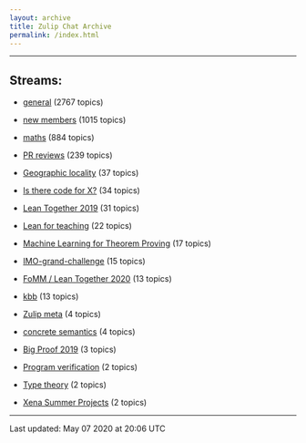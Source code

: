 ```yaml
---
layout: archive
title: Zulip Chat Archive
permalink: /index.html
---
```


---

## Streams:

* [general](stream/113488-general/index.html) (2767 topics)

* [new members](stream/113489-new-members/index.html) (1015 topics)

* [maths](stream/116395-maths/index.html) (884 topics)

* [PR reviews](stream/144837-PR-reviews/index.html) (239 topics)

* [Geographic locality](stream/224796-Geographic-locality/index.html) (37 topics)

* [Is there code for X?](stream/217875-Is-there-code-for-X%3F/index.html) (34 topics)

* [Lean Together 2019](stream/179818-Lean-Together-2019/index.html) (31 topics)

* [Lean for teaching](stream/187764-Lean-for-teaching/index.html) (22 topics)

* [Machine Learning for Theorem Proving](stream/219941-Machine-Learning-for-Theorem-Proving/index.html) (17 topics)

* [IMO-grand-challenge](stream/208328-IMO-grand-challenge/index.html) (15 topics)

* [FoMM / Lean Together 2020](stream/218272-FoMM-/-Lean-Together-2020/index.html) (13 topics)

* [kbb](stream/141825-kbb/index.html) (13 topics)

* [Zulip meta](stream/236604-Zulip-meta/index.html) (4 topics)

* [concrete semantics](stream/187724-concrete-semantics/index.html) (4 topics)

* [Big Proof 2019](stream/198800-Big-Proof-2019/index.html) (3 topics)

* [Program verification](stream/236449-Program-verification/index.html) (2 topics)

* [Type theory](stream/236446-Type-theory/index.html) (2 topics)

* [Xena Summer Projects](stream/237759-Xena-Summer-Projects/index.html) (2 topics)

<hr><p>Last updated: May 07 2020 at 20:06 UTC</p>